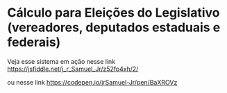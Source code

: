 # Cálculo para Eleições do Legislativo (vereadores, deputados estaduais e federais)

Veja esse sistema em ação nesse link
https://jsfiddle.net/j_r_Samuel_Jr/z52fo4xh/2/

ou nesse link
https://codepen.io/jrSamuel-Jr/pen/BaXROVz

